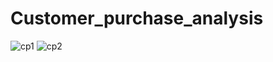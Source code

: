 # Customer_purchase_analysis

![cp1](https://user-images.githubusercontent.com/72175654/206525996-8ac6177e-c996-40bf-ac0a-7b29d86cb11d.png)
![cp2](https://user-images.githubusercontent.com/72175654/206535347-ef8c200a-751b-4934-8280-3d997cae8495.png)
